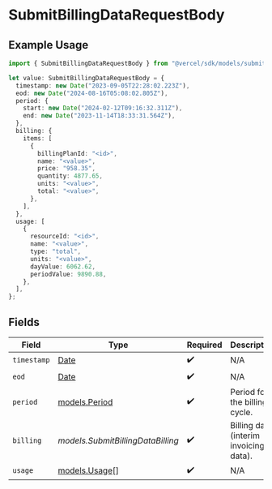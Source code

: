 # SubmitBillingDataRequestBody

## Example Usage

```typescript
import { SubmitBillingDataRequestBody } from "@vercel/sdk/models/submitbillingdataop.js";

let value: SubmitBillingDataRequestBody = {
  timestamp: new Date("2023-09-05T22:28:02.223Z"),
  eod: new Date("2024-08-16T05:08:02.805Z"),
  period: {
    start: new Date("2024-02-12T09:16:32.311Z"),
    end: new Date("2023-11-14T18:33:31.564Z"),
  },
  billing: {
    items: [
      {
        billingPlanId: "<id>",
        name: "<value>",
        price: "958.35",
        quantity: 4877.65,
        units: "<value>",
        total: "<value>",
      },
    ],
  },
  usage: [
    {
      resourceId: "<id>",
      name: "<value>",
      type: "total",
      units: "<value>",
      dayValue: 6062.62,
      periodValue: 9890.88,
    },
  ],
};
```

## Fields

| Field                                                                                         | Type                                                                                          | Required                                                                                      | Description                                                                                   |
| --------------------------------------------------------------------------------------------- | --------------------------------------------------------------------------------------------- | --------------------------------------------------------------------------------------------- | --------------------------------------------------------------------------------------------- |
| `timestamp`                                                                                   | [Date](https://developer.mozilla.org/en-US/docs/Web/JavaScript/Reference/Global_Objects/Date) | :heavy_check_mark:                                                                            | N/A                                                                                           |
| `eod`                                                                                         | [Date](https://developer.mozilla.org/en-US/docs/Web/JavaScript/Reference/Global_Objects/Date) | :heavy_check_mark:                                                                            | N/A                                                                                           |
| `period`                                                                                      | [models.Period](../models/period.md)                                                          | :heavy_check_mark:                                                                            | Period for the billing cycle.                                                                 |
| `billing`                                                                                     | *models.SubmitBillingDataBilling*                                                             | :heavy_check_mark:                                                                            | Billing data (interim invoicing data).                                                        |
| `usage`                                                                                       | [models.Usage](../models/usage.md)[]                                                          | :heavy_check_mark:                                                                            | N/A                                                                                           |